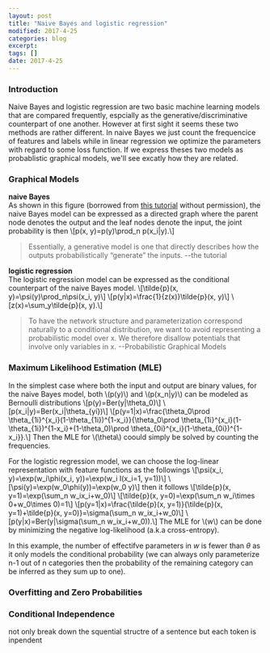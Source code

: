 ```yaml
---
layout: post
title: "Naive Bayes and logistic regression"
modified: 2017-4-25
categories: blog
excerpt:
tags: []
date: 2017-4-25
---
```


### Introduction
Naive Bayes and logistic regression are two basic machine learning models that are compared frequently, 
espcially as the generative/discriminative counterpart of one another. 
However at first sight it seems these two methods are rather different. 
In naive Bayes we just count the frequencice of features and labels while in linear regression we optimize the parameters with regard to some loss function. 
If we express theses two models as probablistic graphical models, we'll see excatly how they are related.

### Graphical Models
**naive Bayes**  
As shown in this figure (borrowed from [this tutorial](http://people.cs.umass.edu/~mccallum/papers/crf-tutorial.pdf) without permission),
the naive Bayes model can be expressed as a directed graph where the parent node denotes the output and the leaf nodes denote the input,
the joint probability is then 
\\[p(x, y)=p(y)\prod_n p(x_i|y).\\]
> Essentially, a generative model is one that directly describes how the outputs probabilistically “generate” the inputs.  --the tutorial

**logistic regression**  
The logistic regression model can be expressed as the conditional counterpart of the naive Bayes model.
\\[\tilde{p}(x, y)=\psi(y)\prod_n\psi(x_i, y)\\]
\\[p(y|x)=\frac{1}{z(x)}\tilde{p}(x, y)\\]
\\[z(x)=\sum_y\tilde{p}(x, y).\\]
>  To have the network structure and parameterization correspond naturally to a conditional distribution, we want to avoid representing a probabilistic model over x. We therefore disallow potentials that involve only variables in x.  --Probabilistic Graphical Models

### Maximum Likelihood Estimation (MLE)
In the simplest case where both the input and output are binary values, for the naive Bayes model, 
both \\(p(y)\\) and \\(p(x_n|y)\\) can be modeled as Bernoulli distributions 
\\[p(y)=Ber(y|\theta_0)\\]
\\[p(x_i|y)=Ber(x_i|\theta_{yi})\\]
\\[p(y=1|x)=\frac{\theta_0\prod \theta_{1i}^{x_i}(1-\theta_{1i})^{1-x_i}}{\theta_0\prod \theta_{1i}^{x_i}(1-\theta_{1i})^{1-x_i}+(1-\theta_0)\prod \theta_{0i}^{x_i}(1-\theta_{0i})^{1-x_i}}.\\]
Then the MLE for \\(\theta\\) coould simply be solved by counting the frequencies.

For the logistic regression model, we can choose the log-linear representation with feature functions as the followings
\\[\psi(x_i, y)=\exp(w_i\phi(x_i, y))=\exp(w_i I(x_i=1, y=1))\\]
\\[\psi(y)=\exp(w_0\phi(y))=\exp(w_0 y)\\]
then it follows
\\[\tilde{p}(x, y=1)=\exp(\sum_n w_ix_i+w_0)\\]
\\[\tilde{p}(x, y=0)=\exp(\sum_n w_i\times 0+w_0\times 0)=1\\]
\\[p(y=1|x)=\frac{\tilde{p}(x, y=1)}{\tilde{p}(x, y=1)+\tilde{p}(x, y=0)}=\sigma(\sum_n w_ix_i+w_0)\\]
\\[p(y|x)=Ber(y|\sigma(\sum_n w_ix_i+w_0)).\\]
The MLE for \\(w\\) can be done by minimizing the negative log-likelihood (a.k.a cross-entropy).

In this example, the number of effectifve parameters in $w$ is fewer than $\theta$ as it only models the conditional probability (we can always only parameterize n-1 out of n categories then the probability of the remaining category can be inferred as they sum up to one). 

### Overfitting and Zero Probabilities


### Conditional Independence
not only break down the squential structre of a sentence but each token is inpendent
